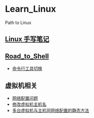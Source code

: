# Learn_Linux

Path to Linux

## [Linux 手写笔记](./Learn_Linux.md)

## [Road_to_Shell](./RoadToShell/guide.md)
- [命令行工具切换](./RoadToShell/命令行工具切换.md)

## 虚拟机相关
- [网络配置问题](./virtualMachine/虚拟机网络配置问题.md)
- [修改虚拟机主机名](./virtualMachine/虚拟机主机名修改.md)
- [多台虚拟机与主机同网络配置的静态方法](./virtualMachine/多台虚拟机与主机同网络配置静态方法.md)